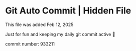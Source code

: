 # Git Auto Commit | Hidden File

This file was added Feb 12, 2025

Just for fun and keeping my daily git commit active 🤪

commit number: 933211
